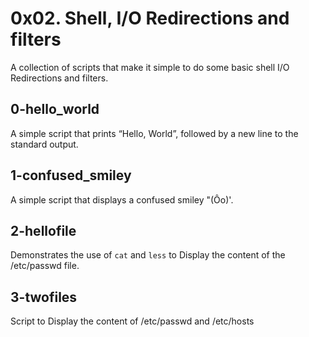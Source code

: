 # 0x02. Shell, I/O Redirections and filters
A collection of scripts that make it simple to do some basic shell I/O Redirections and filters.

## 0-hello_world
A simple script that prints “Hello, World”, followed by a new line to the standard output.
## 1-confused_smiley
A simple  script that displays a confused smiley "(Ôo)'.
## 2-hellofile
Demonstrates the use of `cat` and `less` to Display the content of the /etc/passwd file.
## 3-twofiles
Script to Display the content of /etc/passwd and /etc/hosts